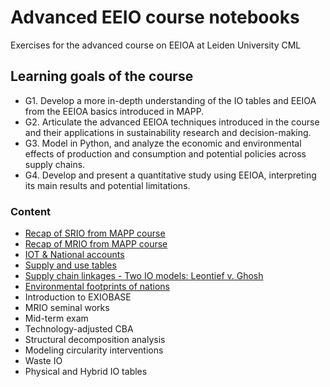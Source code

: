 # Advanced EEIO course notebooks

Exercises for the advanced course on EEIOA at Leiden University CML

## Learning goals of the course

- G1. Develop a more in-depth understanding of the IO tables and EEIOA from the EEIOA basics introduced in MAPP.
- G2. Articulate the advanced EEIOA techniques introduced in the course and their applications in sustainability research and decision-making.
- G3. Model in Python, and analyze the economic and environmental effects of production and consumption and potential policies across supply chains.
- G4. Develop and present a quantitative study using EEIOA, interpreting its main results and potential limitations.

### Content

- [Recap of SRIO from MAPP course](scripts/00a_MAPP_SRIO.ipynb)
- [Recap of MRIO from MAPP course](scripts/00b_MAPP_MRIO.ipynb)
- [IOT & National accounts](scripts/01_IOT_&_National_accounts)
- [Supply and use tables](scripts/02_supply_&_use_tables.ipynb)
- [Supply chain linkages - Two IO models: Leontief v. Ghosh](scripts/03_supply_chain_linkages.ipynb)
- [Environmental footprints of nations](scripts/04_national_environmental_footprint.ipynb)
- Introduction to EXIOBASE
- MRIO seminal works
- Mid-term exam
- Technology-adjusted CBA
- Structural decomposition analysis
- Modeling circularity interventions
- Waste IO
- Physical and Hybrid IO tables

